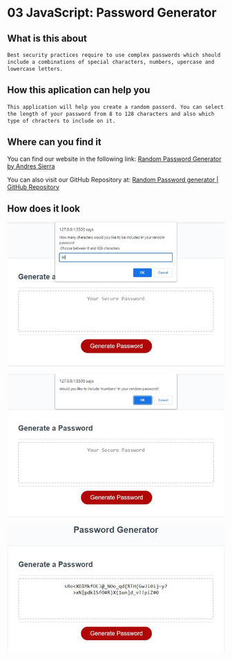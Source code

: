 # 03 JavaScript: Password Generator

## What is this about
```
Best security practices require to use complex passwords which should include a combinations of special characters, numbers, upercase and lowercase letters. 
```
## How this aplication can help you

```
This application will help you create a random passord. You can select the length of your password from 8 to 128 characters and also which type of chracters to include on it. 
```
## Where can you find it

You can find our website in the following link: [Random Password Generator by Andres Sierra](https://asierramejia33.github.io/JavaScript-Password-Generator/)

You can also visit our GitHub Repository at: [Random Password generator | GitHub Repository](https://github.com/asierramejia33/JavaScript-Password-Generator)

## How does it look 

![screenshot](./assets/images/Readme1.jpg)

![screenshot](./assets/images/Readme2.jpg)

![screenshot](./assets/images/Readme3.jpg)
